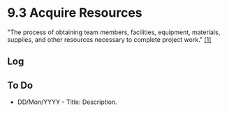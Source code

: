 # 9.3 Acquire Resources

"The process of obtaining team members, facilities, equipment, materials,
supplies, and other resources necessary to complete project work."
[[1]](../home.md#references)

## Log

## To Do

- DD/Mon/YYYY - Title: Description.
